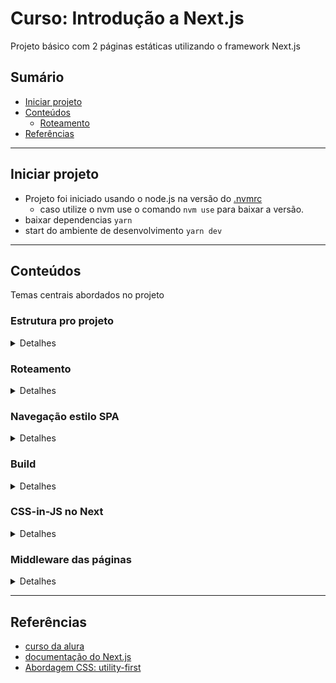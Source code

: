 # Curso: Introdução a Next.js

Projeto básico com 2 páginas estáticas utilizando o framework Next.js

## Sumário

- [Iniciar projeto](#iniciar-projeto)
- [Conteúdos](#conteúdos)
  - [Roteamento](#roteamento)
- [Referências](#referências)

---

## Iniciar projeto

- Projeto foi iniciado usando o node.js na versão do [.nvmrc](./.nvmrc)
  - caso utilize o nvm use o comando `nvm use` para baixar a versão.
- baixar dependencias `yarn`
- start do ambiente de desenvolvimento `yarn dev`

---

## Conteúdos

Temas centrais abordados no projeto

### Estrutura pro projeto

<details>
<summary>Detalhes</summary>

- Criação de componentes
  - o ideal, é criar um diretório src (que é seu) e criar componentes (que são isolados) dentro dele.
  - Dentro do diretório `pages` ficariam apenas as páginas do site, pois é um diretório do próprio Next.
- diretório [screens](src/screens/)
  - responsável por ter os "pedaços" de componentes a serem utilizados nos arquivos do diretório `pages`
- diretório [components](src/components)
  - [patterns](src/components/patterns)
    - O nome é uma convenção utilizada pelo instrutor (Mario souto).
    - Nele ficam os componentes mais complexos do layout. ex: Header, Footer, etc.
- diretório [theme](src/theme)
  - [theme.js](src/theme/theme.js)
    - são as estilizações que os designers passam para utilizar no sistema (configs que estão no figma, adobe XD, etc).
    - nele terá estilizações de fontes, paleta de cores, tamanhos de responsividade, etc.
  - [components.js](src/theme/components.js)
    - são os componentes preparados com as estilizações. (prontos para uso)
---

</details>


### Roteamento

<details>
<summary>Detalhes</summary>

- O framework já abstrai a parte de roteamento.
- Diferente da lib react-router-dom, onde colocamos no código as rotas que a aplicação terá. No Next criamos diretórios dentro do diretório `pages`.

---

</details>

### Navegação estilo SPA

<details>
<summary>Detalhes</summary>

- É usado um componente do próprio Next, para fazer uso da navegação client-side
- [referência doc](https://nextjs.org/docs/pages/api-reference/components/link)

---

</details>

### Build

<details>
<summary>Detalhes</summary>

- Por default, o build do next irá gerar arquivos estáticos
- utilize o comando `yarn export` para gerar os arquivos
  - é uma abordagem que poderia armazenar em buckets no S3 da aws ou outros servidores
- [referecncia doc](https://nextjs.org/docs/app/api-reference/next-cli#production)

---

</details>

### CSS-in-JS no Next

<details>
<summary>Detalhes</summary>

- é o CSS sendo usado no JS dentro de cada componente.
- a convenção dessa forma é utilizar os valores dos atributos css com valores de propriedades.
  - ex: `color: themeColor.red`, onde `themeColor` é um objeto com a propriedade `red`, que por sua vez possui uma string `#912`
- o Next tem uma abordagem expecífica pra estilização no componente,
  - dentro do próprio componente utiliza o seguinte código:
    ```jsx
    // ... código do componente
    return (
      <h1>Título</h1>
      <style jsx>{`
        h1 {
          color: red;
        }
      `}</style>
    )
    // ... código do componente
    ```
- **Estilização global:**
  - na tag style é necessário adicionar o atributo `global`

- [ref doc styles](https://nextjs.org/docs/pages/building-your-application/styling/css-in-js)
---

</details>

### Middleware das páginas

<details>
<summary>Detalhes</summary>

- [_app.js](./pages/_app.js) é o arquivo 'especial' do Next para o middleware das páginas da aplicação, ou seja, se aplicar algo ali, irá aparecer para todas as outras páginas
  - bom para estilos globais, configs globais, etc.
- [ref doc](https://nextjs.org/docs/pages/building-your-application/routing/custom-app)
---

</details>

---

## Referências

- [curso da alura](https://cursos.alura.com.br/course/next-js-iniciando-framework)
- [documentação do Next.js](https://nextjs.org/docs)
- [Abordagem CSS: utility-first](https://blog.codecasts.com.br/conhecendo-css-utility-first-com-tailwind-css-55f81b65f9e4#:~:text=O%20que%20voc%C3%AA%20precisa%20apreender,seus%20elementos%20usando%20essas%20classes.)